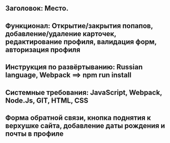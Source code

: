 ## Заголовок: Место.
## Функционал: Открытие/закрытия попапов, добавление/удаление карточек, редактирование профиля, валидация форм, авторизация профиля
## Инструкция по развёртыванию: Russian language, Webpack ==> npm run install
## Системные требования:  JavaScript, Webpack, Node.Js, GIT, HTML, CSS 
## Форма обратной связи, кнопка поднятия к верхушке сайта, добавление даты рождения и почты в профиле
